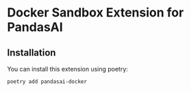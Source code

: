 # Docker Sandbox Extension for PandasAI

## Installation

You can install this extension using poetry:

```bash
poetry add pandasai-docker
```
